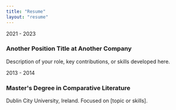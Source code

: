 ```yaml
---
title: "Resume"
layout: "resume"
---
```


<div class="resume-content">
    <div class="timeline-item">
        <div class="timeline-date">2021 - 2023</div>
        <div class="timeline-content">
            <h3>Another Position Title at Another Company</h3>
            <p>Description of your role, key contributions, or skills developed here.</p>
        </div>
    </div>
    <!-- Add more timeline items for each position and educational milestone -->
    <div class="timeline-item">
        <div class="timeline-date">2013 - 2014</div>
        <div class="timeline-content">
            <h3>Master's Degree in Comparative Literature</h3>
            <p>Dublin City University, Ireland. Focused on [topic or skills].</p>
        </div>
    </div>
</div>

